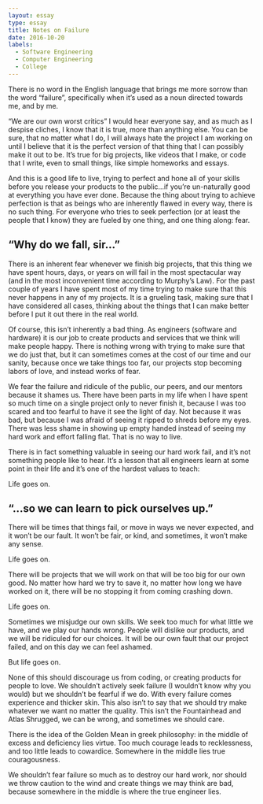 ```yaml
---
layout: essay
type: essay
title: Notes on Failure
date: 2016-10-20
labels:
  - Software Engineering
  - Computer Engineering
  - College
---
```

There is no word in the English language that brings me more sorrow than the word “failure”, specifically when it’s used as a noun directed towards me, and by me.

“We are our own worst critics” I would hear everyone say, and as much as I despise cliches, I know that it is true, more than anything else. You can be sure, that no matter what I do, I will always hate the project I am working on until I believe that it is the perfect version of that thing that I can possibly make it out to be. It’s true for big projects, like videos that I make, or code that I write, even to small things, like simple homeworks and essays. 

And this is a good life to live, trying to perfect and hone all of your skills before you release your products to the public...if you’re un-naturally good at everything you have ever done. Because the thing about trying to achieve perfection is that as beings who are inherently flawed in every way, there is no such thing. For everyone who tries to seek perfection (or at least the people that I know) they are fueled by one thing, and one thing along: fear.  

## “Why do we fall, sir…” 

There is an inherent fear whenever we finish big projects, that this thing we have spent hours, days, or years on will fail in the most spectacular way (and in the most inconvenient time according to Murphy’s Law). For the past couple of years I have spent most of my time trying to make sure that this never happens in any of my projects. It is a grueling task, making sure that I have considered all cases, thinking about the things that I can make better before I put it out there in the real world. 

Of course, this isn’t inherently a bad thing. As engineers (software and hardware) it is our job to create products and services that we think will make people happy. There is nothing wrong with trying to make sure that we do just that, but it can sometimes comes at the cost of our time and our sanity, because once we take things too far, our projects stop becoming labors of love, and instead works of fear. 

We fear the failure and ridicule of the public, our peers, and our mentors because it shames us. There have been parts in my life when I have spent so much time on a single project only to never finish it, because I was too scared and too fearful to have it see the light of day. Not because it was bad, but because I was afraid of seeing it ripped to shreds before my eyes. There was less shame in showing up empty handed instead of seeing my hard work and effort falling flat. That is no way to live.

There is in fact something valuable in seeing our hard work fail, and it’s not something people like to hear. It’s a lesson that all engineers learn at some point in their life and it’s one of the hardest values to teach:

Life goes on.

## “...so we can learn to pick ourselves up.”

There will be times that things fail, or move in ways we never expected, and it won’t be our fault. It won’t be fair, or kind, and sometimes, it won’t make any sense. 

Life goes on.

There will be projects that we will work on that will be too big for our own good. No matter how hard we try to save it, no matter how long we have worked on it, there will be no stopping it from coming crashing down. 

Life goes on. 

Sometimes we misjudge our own skills. We seek too much for what little we have, and we play our hands wrong. People will dislike our products, and we will be ridiculed for our choices. It will be our own fault that our project failed, and on this day we can feel ashamed. 

But life goes on.

None of this should discourage us from coding, or creating products for people to love. We shouldn’t actively seek failure (I wouldn’t know why you would) but we shouldn’t be fearful if we do. With every failure comes experience and thicker skin. This also isn’t to say that we should try make whatever we want no matter the quality. This isn’t the Fountainhead and Atlas Shrugged, we can be wrong, and sometimes we should care.

There is the idea of the Golden Mean in greek philosophy: in the middle of excess and deficiency lies virtue. Too much courage leads to recklessness, and too little leads to cowardice. Somewhere in the middle lies true couragousness. 

We shouldn’t fear failure so much as to destroy our hard work, nor should we throw caution to the wind and create things we may think are bad, because somewhere in the middle is where the true engineer lies. 
